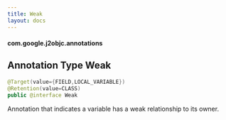```yaml
---
title: Weak
layout: docs
---
```


#### com.google.j2objc.annotations

## Annotation Type Weak

```java
@Target(value={FIELD,LOCAL_VARIABLE})
@Retention(value=CLASS)
public @interface Weak
```

Annotation that indicates a variable has a weak relationship to its owner.
